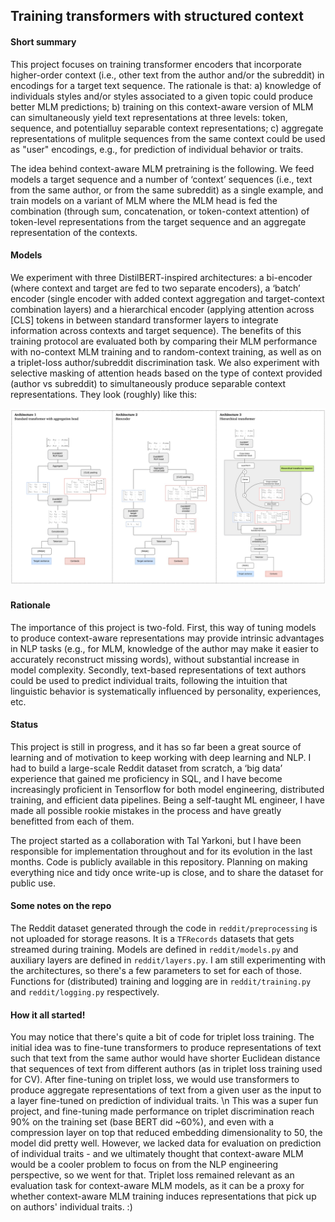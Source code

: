 ## Training transformers with structured context
#### Short summary
This project focuses on training transformer encoders that incorporate higher-order context (i.e., other text from the author and/or the subreddit) in encodings for a target text sequence. 
The rationale is that:
a) knowledge of individuals styles and/or styles associated to a given topic could produce better MLM predictions;
b) training on this context-aware version of MLM can simultaneously yield text representations at three levels: token, sequence, and potentialluy separable context representations;
c) aggregate representations of mulitple sequences from the same context could be used as "user" encodings, e.g., for prediction of individual behavior or traits.

The idea behind context-aware MLM pretraining is the following.
We feed models a target sequence and a number of ‘context’ sequences (i.e., text from the same author, or from the same subreddit) as a single example, and train models on a variant of MLM where the MLM head is fed the combination (through sum, concatenation, or token-context attention) of token-level representations from the target sequence and an aggregate representation of the contexts.

#### Models
We experiment with three DistilBERT-inspired architectures: a bi-encoder (where context and target are fed to two separate encoders), a ‘batch’ encoder (single encoder with added context aggregation and target-context combination layers) and a hierarchical encoder (applying attention across [CLS] tokens in between standard transformer layers to integrate information across contexts and target sequence). The benefits of this training protocol are evaluated both by comparing their MLM performance with no-context MLM training and to random-context training, as well as on a triplet-loss author/subreddit discrimination task. We also experiment with selective masking of attention heads based on the type of context provided (author vs subreddit) to simultaneously produce separable context representations.
They look (roughly) like this:

![img](misc/architectures.jpeg)

#### Rationale
The importance of this project is two-fold. First, this way of tuning models to produce context-aware representations may provide intrinsic advantages in NLP tasks (e.g., for MLM, knowledge of the author may make it easier to accurately reconstruct missing words), without substantial increase in model complexity. Secondly, text-based representations of text authors could be used to predict individual traits, following the intuition that linguistic behavior is systematically influenced by personality, experiences, etc.


#### Status
This project is still in progress, and it has so far been a great source of learning and of motivation to keep working with deep learning and NLP. I had to build a large-scale Reddit dataset from scratch, a ‘big data’ experience that gained me proficiency in SQL, and I have become increasingly proficient in Tensorflow for both model engineering, distributed training, and efficient data pipelines. Being a self-taught ML engineer, I have made all possible rookie mistakes in the process and have greatly benefitted from each of them.

The project started as a collaboration with Tal Yarkoni, but I have been responsible for implementation throughout and for its evolution in the last months. Code is publicly available in this repository. Planning on making everything nice and tidy once write-up is close, and to share the dataset for public use.


#### Some notes on the repo
The Reddit dataset generated through the code in ```reddit/preprocessing``` is not uploaded for storage reasons. It is a ```TFRecords``` datasets that gets streamed during training.
Models are defined in ```reddit/models.py``` and auxiliary layers are defined in ```reddit/layers.py```. I am still experimenting with the architectures, so there's a few parameters to set for each of those.
Functions for (distributed) training and logging are in ```reddit/training.py``` and ```reddit/logging.py``` respectively.


#### How it all started!
You may notice that there's quite a bit of code for triplet loss training. The initial idea was to fine-tune transformers to produce  representations of text such that text from the same author would have shorter Euclidean distance that sequences of text from different authors (as in triplet loss training used for CV). After fine-tuning on triplet loss, we would use transformers to produce aggregate representations of text from a given user as the input to a layer fine-tuned on prediction of individual traits.  \n
This was a super fun project, and fine-tuning made performance on triplet discrimination reach 90% on the training set (base BERT did ~60%), and even with a compression layer on top that reduced embedding dimensionality to 50, the model did pretty well. However, we lacked data for evaluation on prediction of individual traits - and we ultimately thought that context-aware MLM would be a cooler problem to focus on from the NLP engineering perspective, so we went for that. Triplet loss remained relevant as an evaluation task for context-aware MLM models, as it can be a proxy for whether context-aware MLM training induces representations that pick up on authors' individual traits. :)


